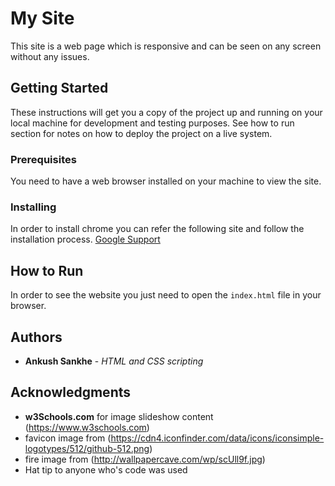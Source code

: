 # My Site

This site is a web page which is responsive and can be seen on any screen without any issues.

## Getting Started

These instructions will get you a copy of the project up and running on your local machine for development and testing purposes. See how to run section for notes on how to deploy the project on a live system.

### Prerequisites

You need to have a web browser installed on your machine to view the site.

### Installing

In order to install chrome you can refer the following site and follow the installation process.
[Google Support](https://support.google.com/chrome/answer/95346?co=GENIE.Platform%3DDesktop&hl=en-GB)

## How to Run

In order to see the website you just need to open the `index.html` file in your browser.

## Authors

* **Ankush Sankhe** - *HTML and CSS scripting* 

## Acknowledgments

* **w3Schools.com** for image slideshow content (https://www.w3schools.com)
* favicon image from (https://cdn4.iconfinder.com/data/icons/iconsimple-logotypes/512/github-512.png)
* fire image from (http://wallpapercave.com/wp/scUll9f.jpg)
* Hat tip to anyone who's code was used

